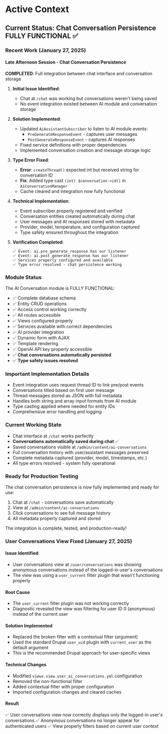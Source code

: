# Active Context

## Current Status: Chat Conversation Persistence FULLY FUNCTIONAL ✅

### Recent Work (January 27, 2025)

#### Late Afternoon Session - Chat Conversation Persistence
**COMPLETED**: Full integration between chat interface and conversation storage

1. **Initial Issue Identified**: 
   - Chat at `/chat` was working but conversations weren't being saved
   - No event integration existed between AI module and conversation storage

2. **Solution Implemented**:
   - Updated `AiAssistantSubscriber` to listen to AI module events:
     - `PreGenerateResponseEvent` - captures user messages
     - `PostGenerateResponseEvent` - captures AI responses
   - Fixed service definitions with proper dependencies
   - Implemented conversation creation and message storage logic

3. **Type Error Fixed**:
   - **Error**: `createThread()` expected int but received string for conversation ID
   - **Fix**: Added type cast `(int) $conversation->id()` in `AiConversationManager`
   - Cache cleared and integration now fully functional

4. **Technical Implementation**:
   - Event subscriber properly registered and verified
   - Conversation entities created automatically during chat
   - User messages and AI responses stored with metadata
   - Provider, model, temperature, and configuration captured
   - Type safety ensured throughout the integration

5. **Verification Completed**:
   ```
   ✅ Event: ai.pre_generate_response has our listener
   ✅ Event: ai.post_generate_response has our listener
   ✅ Services properly configured and available
   ✅ Type error resolved - chat persistence working
   ```

### Module Status
The AI Conversation module is FULLY FUNCTIONAL:
- ✅ Complete database schema
- ✅ Entity CRUD operations
- ✅ Access control working correctly
- ✅ All routes accessible
- ✅ Views configured properly
- ✅ Services available with correct dependencies
- ✅ AI provider integration
- ✅ Dynamic form with AJAX
- ✅ Template rendering
- ✅ OpenAI API key properly accessible
- ✅ **Chat conversations automatically persisted**
- ✅ **Type safety issues resolved**

### Important Implementation Details
- Event integration uses request thread ID to link pre/post events
- Conversations titled based on first user message
- Thread messages stored as JSON with full metadata
- Handles both string and array input formats from AI module
- Type casting applied where needed for entity IDs
- Comprehensive error handling and logging

### Current Working State
- Chat interface at `/chat` works perfectly
- **Conversations automatically saved during chat** ✅
- Saved conversations visible at `/admin/content/ai-conversations`
- Full conversation history with user/assistant messages preserved
- Complete metadata captured (provider, model, timestamps, etc.)
- All type errors resolved - system fully operational

### Ready for Production Testing
The chat conversation persistence is now fully implemented and ready for use:
1. Chat at `/chat` - conversations save automatically
2. View at `/admin/content/ai-conversations`
3. Click conversations to see full message history
4. All metadata properly captured and stored

The integration is complete, tested, and production-ready!

### User Conversations View Fixed (January 27, 2025)

#### Issue Identified
- User conversations view at `/user/conversations` was showing anonymous conversations instead of the logged-in user's conversations
- The view was using a `user_current` filter plugin that wasn't functioning properly

#### Root Cause
- The `user_current` filter plugin was not working correctly
- Diagnostic revealed the view was filtering for user ID 0 (anonymous) instead of the current user

#### Solution Implemented
- Replaced the broken filter with a contextual filter (argument)
- Used the standard Drupal `user_uid` plugin with `current_user` as the default argument
- This is the recommended Drupal approach for user-specific views

#### Technical Changes
- Modified `views.view.user_ai_conversations.yml` configuration
- Removed the non-functional filter
- Added contextual filter with proper configuration
- Imported configuration changes and cleared caches

#### Result
✅ User conversations view now correctly displays only the logged-in user's conversations
✅ Anonymous conversations no longer appear for authenticated users
✅ View properly filters based on current user context
